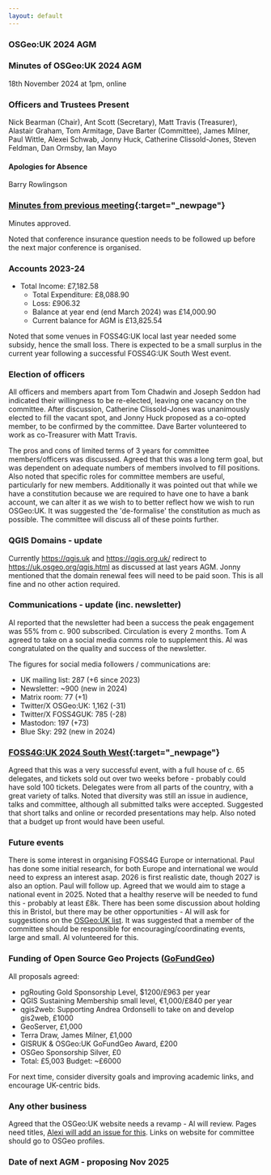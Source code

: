 ```yaml
---
layout: default
---
```


### OSGeo:UK 2024 AGM

### Minutes of OSGeo:UK 2024 AGM
18th November 2024 at 1pm, online

### Officers and Trustees Present
Nick Bearman (Chair), Ant Scott (Secretary), Matt Travis (Treasurer), Alastair Graham, Tom Armitage, Dave Barter (Committee), James Milner, Paul Wittle, Alexei Schwab, Jonny Huck, Catherine Clissold-Jones, Steven Feldman, Dan Ormsby, Ian Mayo

#### Apologies for Absence
Barry Rowlingson

### [Minutes from previous meeting](./agm2023minutes.html){:target="_newpage"}
Minutes approved.

Noted that conference insurance question needs to be followed up before the next major conference is organised.

### Accounts 2023-24

 - Total Income: £7,182.58 
	- Total Expenditure: £8,088.90 
	- Loss: £906.32
	- Balance at year end (end March 2024) was £14,000.90
	- Current balance for AGM is £13,825.54

Noted that some venues in FOSS4G:UK local last year needed some subsidy, hence the small loss. There is expected to be a small surplus in the current year following a successful FOSS4G:UK South West event.
 
### Election of officers

All officers and members apart from Tom Chadwin and Joseph Seddon had indicated their willingness to be re-elected, leaving one vacancy on the committee. After discussion, Catherine Clissold-Jones was unanimously elected to fill the vacant spot, and Jonny Huck proposed as a co-opted member, to be confirmed by the committee. Dave Barter volunteered to work as co-Treasurer with Matt Travis.

The pros and cons of limited terms of 3 years for committee members/officers was discussed. Agreed that this was a long term goal, but was dependent on adequate numbers of members involved to fill positions. Also noted that specific roles for committee members are useful, particularly for new members. Additionally it was pointed out that while we have a constitution because we are required to have one to have a bank account, we can alter it as we wish to to better reflect how we wish to run OSGeo:UK. It was suggested the 'de-formalise' the constitution as much as possible. The committee will discuss all of these points further.

### QGIS Domains - update

Currently https://qgis.uk and https://qgis.org.uk/ redirect to https://uk.osgeo.org/qgis.html as discussed at last years AGM. Jonny mentioned that the domain renewal fees will need to be paid soon. This is all fine and no other action required. 

### Communications - update (inc. newsletter)

Al reported that the newsletter had been a success the peak engagement was 55% from c. 900 subscribed. Circulation is every 2 months.
Tom A agreed to take on a social media comms role to supplement this. Al was congratulated on the quality and success of the newsletter.

The figures for social media followers / communications are:
- UK mailing list: 287 (+6 since 2023)
- Newsletter: ~900 (new in 2024)
- Matrix room: 77 (+1)
- Twitter/X OSGeo:UK: 1,162 (-31)
- Twitter/X FOSS4GUK: 785 (-28)
- Mastodon: 197 (+73)
- Blue Sky: 292 (new in 2024)

### [FOSS4G:UK 2024 South West](https://uk.osgeo.org/foss4guk2024/bristol.html){:target="_newpage"}

Agreed that this was a very successful event, with a full house of c. 65 delegates, and tickets sold out over two weeks before - probably could have sold 100 tickets. Delegates were from all parts of the country, with a great variety of talks.
Noted that diversity was still an issue in audience, talks and committee, although all submitted talks were accepted. Suggested that short talks and online or recorded presentations may help.
Also noted that a budget up front would have been useful.

### Future events

There is some interest in organising FOSS4G Europe or international. Paul has done some initial research, for both Europe and international we would need to express an interest asap. 2026 is first realistic date, though 2027 is also an option. Paul will follow up.
Agreed that we would aim to stage a national event in 2025. Noted that a healthy reserve will be needed to fund this - probably at least £8k. There has been some discussion about holding this in Bristol, but there may be other opportunities - Al will ask for suggestions on the [OSGeo:UK list](https://lists.osgeo.org/pipermail/uk/2024-November/001300.html).
It was suggested that a member of the committee should be responsible for encouraging/coordinating events, large and small. Al volunteered for this. 

### Funding of Open Source Geo Projects ([GoFundGeo](https://uk.osgeo.org/gofundgeo.html))

All proposals agreed:
- pgRouting Gold Sponsorship Level, $1200/£963 per year
- QGIS Sustaining Membership small level, €1,000/£840 per year
- qgis2web: Supporting Andrea Ordonselli to take on and develop gis2web, £1000
- GeoServer, £1,000
- Terra Draw, James Milner, £1,000
- GISRUK & OSGeo:UK GoFundGeo Award, £200
- OSGeo Sponsorship Silver, £0
- Total: £5,003
Budget: ~£6000

For next time, consider diversity goals and improving academic links, and encourage UK-centric bids.

### Any other business

Agreed that the OSGeo:UK website needs a revamp - Al will review. Pages need titles, [Alexi will add an issue for this](https://github.com/osgeouk/website/issues/159).
Links on website for committee should go to OSGeo profiles.

### Date of next AGM - proposing Nov 2025
